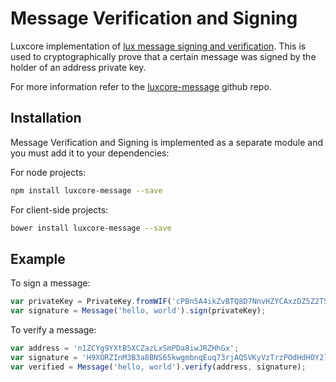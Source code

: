# Message Verification and Signing
Luxcore implementation of [lux message signing and verification](http://bitcoin.stackexchange.com/questions/3337/what-are-the-safety-guidelines-for-using-the-sign-message-feature/3339#3339). This is used to cryptographically prove that a certain message was signed by the holder of an address private key.

For more information refer to the [luxcore-message](https://github.com/heidi-dang/luxcore-message) github repo.

## Installation
Message Verification and Signing is implemented as a separate module and you must add it to your dependencies:

For node projects:

```bash
npm install luxcore-message --save
```

For client-side projects:

```bash
bower install luxcore-message --save
```

## Example
To sign a message:

```javascript
var privateKey = PrivateKey.fromWIF('cPBn5A4ikZvBTQ8D7NnvHZYCAxzDZ5Z2TSGW2LkyPiLxqYaJPBW4');
var signature = Message('hello, world').sign(privateKey);
```

To verify a message:

```javascript
var address = 'n1ZCYg9YXtB5XCZazLxSmPDa8iwJRZHhGx';
var signature = 'H9XORZInM3B3a8BNS65kwgmbnqEuq73rjAQ5VKyVzTrzPOdHdHOY2lfoph5auvMgLSr7bh+nEQSG/f2kv9TnsbY=';
var verified = Message('hello, world').verify(address, signature);
```
